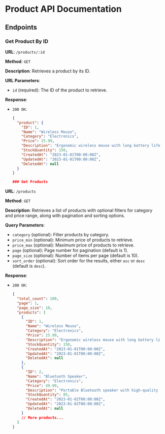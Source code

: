 # Product API Documentation

## Endpoints

### Get Product By ID

**URL**: `/products/:id`

**Method**: `GET`

**Description**: Retrieves a product by its ID.

**URL Parameters**:
- `id` (required): The ID of the product to retrieve.

**Response**:
- `200 OK`:
  ```json
  {
    "product": {
      "ID": 1,
      "Name": "Wireless Mouse",
      "Category": "Electronics",
      "Price": 25.99,
      "Description": "Ergonomic wireless mouse with long battery life",
      "StockQuantity": 150,
      "CreatedAt": "2023-01-01T00:00:00Z",
      "UpdatedAt": "2023-01-01T00:00:00Z",
      "DeletedAt": null
    }
  }

  ### Get Products

**URL**: `/products`

**Method**: `GET`

**Description**: Retrieves a list of products with optional filters for category and price range, along with pagination and sorting options.

**Query Parameters**:
- `category` (optional): Filter products by category.
- `price_min` (optional): Minimum price of products to retrieve.
- `price_max` (optional): Maximum price of products to retrieve.
- `page` (optional): Page number for pagination (default is 1).
- `page_size` (optional): Number of items per page (default is 10).
- `sort_order` (optional): Sort order for the results, either `asc` or `desc` (default is `desc`).

**Response**:
- `200 OK`:
  ```json
  {
    "total_count": 100,
    "page": 1,
    "page_size": 10,
    "products": [
      {
        "ID": 1,
        "Name": "Wireless Mouse",
        "Category": "Electronics",
        "Price": 25.99,
        "Description": "Ergonomic wireless mouse with long battery life",
        "StockQuantity": 150,
        "CreatedAt": "2023-01-01T00:00:00Z",
        "UpdatedAt": "2023-01-01T00:00:00Z",
        "DeletedAt": null
      },
      {
        "ID": 2,
        "Name": "Bluetooth Speaker",
        "Category": "Electronics",
        "Price": 49.99,
        "Description": "Portable Bluetooth speaker with high-quality sound",
        "StockQuantity": 85,
        "CreatedAt": "2023-01-02T00:00:00Z",
        "UpdatedAt": "2023-01-02T00:00:00Z",
        "DeletedAt": null
      }
      // More products...
    ]
  }
